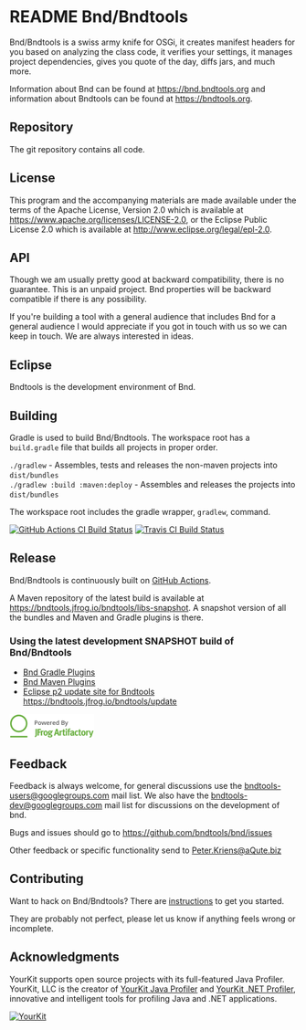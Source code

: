 # README Bnd/Bndtools
Bnd/Bndtools is a swiss army knife for OSGi, it creates manifest headers for you based on 
analyzing the class code, it verifies your settings, it manages project dependencies,
gives you quote of the day, diffs jars, and much more. 

Information about Bnd can be found at <https://bnd.bndtools.org> and 
information about Bndtools can be found at <https://bndtools.org>.

## Repository
The git repository contains all code. 

## License
This program and the accompanying materials are made available under the
terms of the Apache License, Version 2.0 which is available at
<https://www.apache.org/licenses/LICENSE-2.0>, or
the Eclipse Public License 2.0 which is available at
<http://www.eclipse.org/legal/epl-2.0>.

## API
Though we am usually pretty good at backward compatibility, there is no guarantee. This
is an unpaid project. Bnd properties will be backward compatible
if there is any possibility.

If you're building a tool with a general audience  that includes Bnd 
for a general audience I would appreciate if you got in touch with us so we can keep 
in touch. We are always interested in ideas.

## Eclipse
Bndtools is the development environment of Bnd.

## Building
Gradle is used to build Bnd/Bndtools. The workspace root has a `build.gradle` file that builds all projects in proper order.

`./gradlew`              - Assembles, tests and releases the non-maven projects into `dist/bundles`  
`./gradlew :build :maven:deploy`  - Assembles and releases the projects into `dist/bundles`  

The workspace root includes the gradle wrapper, `gradlew`, command.

[![GitHub Actions CI Build Status](https://github.com/bndtools/bnd/workflows/CI%20Build/badge.svg)](https://github.com/bndtools/bnd/actions?query=workflow%3A%22CI%20Build%22)
[![Travis CI Build Status](https://travis-ci.org/bndtools/bnd.svg?branch=master)](https://travis-ci.org/bndtools/bnd)

## Release
Bnd/Bndtools is continuously built on [GitHub Actions](https://github.com/bndtools/bnd/actions?query=workflow%3A%22CI%20Build%22).

A Maven repository of the latest build is available at <https://bndtools.jfrog.io/bndtools/libs-snapshot>.
A snapshot version of all the bundles and Maven and Gradle plugins is there.

### Using the latest development SNAPSHOT build of Bnd/Bndtools

* [Bnd Gradle Plugins](biz.aQute.bnd.gradle/README.md#using-the-latest-development-snapshot-build-of-the-bnd-gradle-plugins)
* [Bnd Maven Plugins](maven/README.md#using-the-latest-development-snapshot-build-of-the-bnd-maven-plugins)
* [Eclipse p2 update site for Bndtools](https://bndtools.jfrog.io/bndtools/update) <https://bndtools.jfrog.io/bndtools/update>

![Powered by Artifactory](https://github.com/bndtools/bnd/raw/master/docs/img/Powered-by-artifactory_04.png)

## Feedback
Feedback is always welcome, for general discussions use the [bndtools-users@googlegroups.com](https://groups.google.com/d/forum/bndtools-users) mail list. We also have the [bndtools-dev@googlegroups.com](https://groups.google.com/d/forum/bndtools-dev) mail list for discussions on the development of bnd.

Bugs and issues should go to <https://github.com/bndtools/bnd/issues>

Other feedback or specific functionality send to <Peter.Kriens@aQute.biz>

## Contributing

Want to hack on Bnd/Bndtools? There are [instructions](CONTRIBUTING.md) to get you
started.

They are probably not perfect, please let us know if anything feels
wrong or incomplete.

## Acknowledgments
YourKit supports open source projects with its full-featured Java Profiler. YourKit, LLC is the creator of [YourKit Java Profiler](https://www.yourkit.com/java/profiler/index.jsp) and [YourKit .NET Profiler](https://www.yourkit.com/.net/profiler/index.jsp), innovative and intelligent tools for profiling Java and .NET applications.

[![YourKit](https://www.yourkit.com/images/yklogo.png)](https://www.yourkit.com/)
